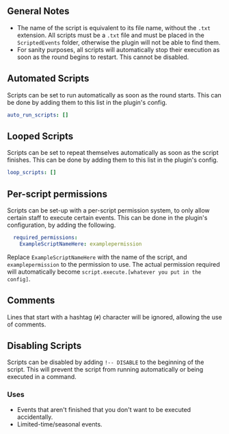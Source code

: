 ## General Notes
* The name of the script is equivalent to its file name, without the `.txt` extension. All scripts must be a `.txt` file and must be placed in the `ScriptedEvents` folder, otherwise the plugin will not be able to find them.
* For sanity purposes, all scripts will automatically stop their execution as soon as the round begins to restart. This cannot be disabled.

## Automated Scripts
Scripts can be set to run automatically as soon as the round starts. This can be done by adding them to this list in the plugin's config.
```yml
auto_run_scripts: []
```

## Looped Scripts
Scripts can be set to repeat themselves automatically as soon as the script finishes. This can be done by adding them to this list in the plugin's config.
```yml
loop_scripts: []
```

## Per-script permissions
Scripts can be set-up with a per-script permission system, to only allow certain staff to execute certain events. This can be done in the plugin's configuration, by adding the following.
```yml
  required_permissions:
    ExampleScriptNameHere: examplepermission
```
Replace `ExampleScriptNameHere` with the name of the script, and `examplepermission` to the permission to use. The actual permission required will automatically become `script.execute.[whatever you put in the config]`.

## Comments
Lines that start with a hashtag (`#`) character will be ignored, allowing the use of comments.

## Disabling Scripts
Scripts can be disabled by adding `!-- DISABLE` to the beginning of the script. This will prevent the script from running automatically or being executed in a command.

### Uses
* Events that aren't finished that you don't want to be executed accidentally.
* Limited-time/seasonal events.